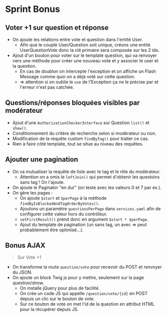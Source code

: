 # Sprint Bonus

## Voter +1 sur question et réponse

- On ajoute les relations entre vote et question dans l'entité User.
    - Afin que le couple User/Question soit unique, créons une entité UserQuestionVote donc la clé primaire sera composée sur les 2 ids.
- Ajout d'un bouton pour voter sur le template question, qui va renvoyer vers une méthode pour créer une nouveau vote et y associer le user et la question.
    - En cas de doublon on intercepte l'exception et on affiche un Flash Message comme quoi on a déjà voté sur cette question.
    - => attention si on oublie le `use` de l'Exception ça ne le précise par et l'erreur n'est pas catchée.

## Questions/réponses bloquées visibles par modérateur

- Ajout d'une `AuthorizationCheckerInterface` sur Question `list()` et `show()`.
- Conditionnement du critère de recherche selon si modérateur ou non.
- Modification de la requête custom `findByTag()` pour traiter ce cas.
- Rien à faire côté template, tout se situe au niveau des requêtes.

## Ajouter une pagination

- On va mutualiser la requête de liste avec le tag et le rôle du modérateur.
    - Attention on a omis le `leftJoin()` qui permet d'obtenir les questoins sans tag ! On l'ajoute.
- On ajoute le Paginator "en dur" (on teste avec les valeurs 0 et 7 par ex.).
- On gère les pages :
    - On ajoute `$start` et `$perPage` à la méthode `findByIsBlockedAndTagOrderByVotes()`.
    - Ajoutons un paramètre `questionsPerPage` dans `services.yaml` afin de configurer cette valeur hors du contrôleur.
    - `setFirstResult()` prend donc en argument `$start * $perPage`.
    - Ajout du template de pagination (un sans tag, un avec => peut probablement être optimisé...).

## Bonus AJAX

> Sur Vote +1

- On transforme la route `question/vote` pour recevoir du POST et renvoyer du JSON.
- On ajoute un block Twig js pour y mettre, seulement sur la page question/show.
    - On installe jQuery pour plus de facilité.
    - On crée un code JS qui appelle `/question/vote/{id}` en POST depuis un clic sur le bouton de vote.
    - Sur ce bouton de vote on met l'id de la question en attribut HTML pour la récupérer depuis JS.